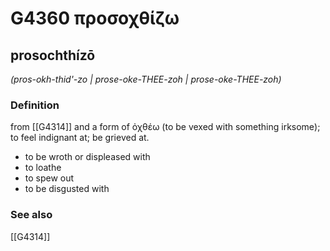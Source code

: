 # G4360 προσοχθίζω

## prosochthízō

_(pros-okh-thid'-zo | prose-oke-THEE-zoh | prose-oke-THEE-zoh)_

### Definition

from [[G4314]] and a form of ὀχθέω (to be vexed with something irksome); to feel indignant at; be grieved at.

- to be wroth or displeased with
- to loathe
- to spew out
- to be disgusted with

### See also

[[G4314]]

